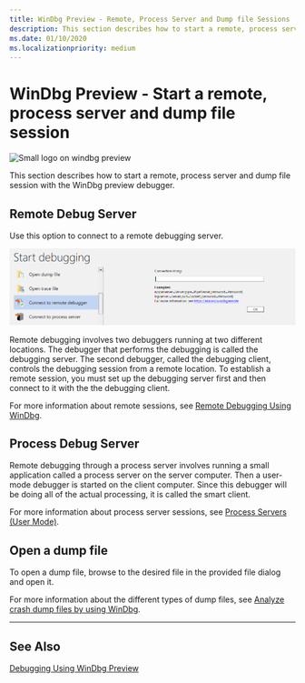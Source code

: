 ```yaml
---
title: WinDbg Preview - Remote, Process Server and Dump file Sessions
description: This section describes how to start a remote, process server and dump file session with the WinDbg preview debugger.
ms.date: 01/10/2020
ms.localizationpriority: medium
---
```


# WinDbg Preview - Start a remote, process server and dump file session

![Small logo on windbg preview](images/windbgx-preview-logo.png)

This section describes how to start a  remote, process server and dump file session with the WinDbg preview debugger.

## Remote Debug Server

Use this option to connect to a remote debugging server.

![Start debugging remote debug server dialog showing blank connection screen](images/windbgx-remote-session.png)

Remote debugging involves two debuggers running at two different locations. The debugger that performs the debugging is called the debugging server. The second debugger, called the debugging client, controls the debugging session from a remote location. To establish a remote session, you must set up the debugging server first and then connect to it with the the debugging client.

For more information about remote sessions, see [Remote Debugging Using WinDbg](remode-debugging-using-windbg.md).

## Process Debug Server

Remote debugging through a process server involves running a small application called a process server on the server computer. Then a user-mode debugger is started on the client computer. Since this debugger will be doing all of the actual processing, it is called the smart client.

For more information about process server sessions, see [Process Servers (User Mode)](process-servers--user-mode-.md).

## Open a dump file

To open a dump file, browse to the desired file in the provided file dialog and open it.

For more information about the different types of dump files, see [Analyze crash dump files by using WinDbg](crash-dump-files.md).

---

## See Also

[Debugging Using WinDbg Preview](debugging-using-windbg-preview.md)

